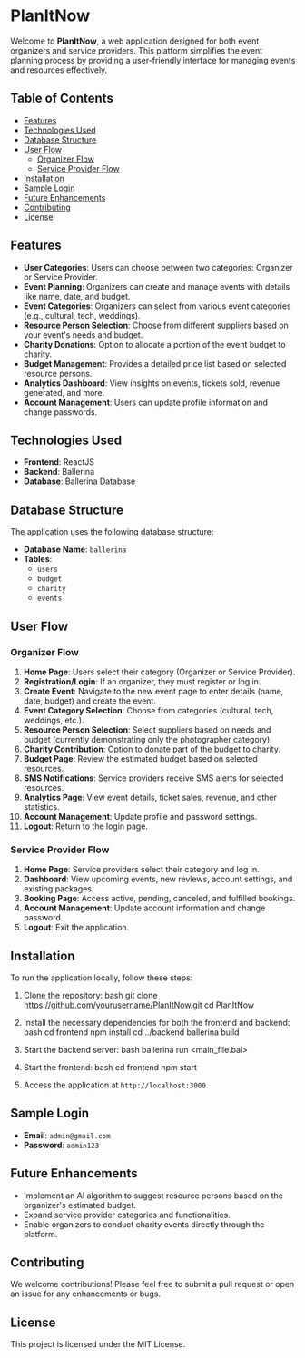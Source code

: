 
# PlanItNow

Welcome to **PlanItNow**, a web application designed for both event organizers and service providers. This platform simplifies the event planning process by providing a user-friendly interface for managing events and resources effectively.

## Table of Contents

- [Features](#features)
- [Technologies Used](#technologies-used)
- [Database Structure](#database-structure)
- [User Flow](#user-flow)
  - [Organizer Flow](#organizer-flow)
  - [Service Provider Flow](#service-provider-flow)
- [Installation](#installation)
- [Sample Login](#sample-login)
- [Future Enhancements](#future-enhancements)
- [Contributing](#contributing)
- [License](#license)

## Features

- **User Categories**: Users can choose between two categories: Organizer or Service Provider.
- **Event Planning**: Organizers can create and manage events with details like name, date, and budget.
- **Event Categories**: Organizers can select from various event categories (e.g., cultural, tech, weddings).
- **Resource Person Selection**: Choose from different suppliers based on your event's needs and budget.
- **Charity Donations**: Option to allocate a portion of the event budget to charity.
- **Budget Management**: Provides a detailed price list based on selected resource persons.
- **Analytics Dashboard**: View insights on events, tickets sold, revenue generated, and more.
- **Account Management**: Users can update profile information and change passwords.

## Technologies Used

- **Frontend**: ReactJS
- **Backend**: Ballerina
- **Database**: Ballerina Database

## Database Structure

The application uses the following database structure:

- **Database Name**: `ballerina`
- **Tables**:
  - `users`
  - `budget`
  - `charity`
  - `events`

## User Flow

### Organizer Flow

1. **Home Page**: Users select their category (Organizer or Service Provider).
2. **Registration/Login**: If an organizer, they must register or log in.
3. **Create Event**: Navigate to the new event page to enter details (name, date, budget) and create the event.
4. **Event Category Selection**: Choose from categories (cultural, tech, weddings, etc.).
5. **Resource Person Selection**: Select suppliers based on needs and budget (currently demonstrating only the photographer category).
6. **Charity Contribution**: Option to donate part of the budget to charity.
7. **Budget Page**: Review the estimated budget based on selected resources.
8. **SMS Notifications**: Service providers receive SMS alerts for selected resources.
9. **Analytics Page**: View event details, ticket sales, revenue, and other statistics.
10. **Account Management**: Update profile and password settings.
11. **Logout**: Return to the login page.

### Service Provider Flow

1. **Home Page**: Service providers select their category and log in.
2. **Dashboard**: View upcoming events, new reviews, account settings, and existing packages.
3. **Booking Page**: Access active, pending, canceled, and fulfilled bookings.
4. **Account Management**: Update account information and change password.
5. **Logout**: Exit the application.

## Installation

To run the application locally, follow these steps:

1. Clone the repository:
   bash
   git clone https://github.com/yourusername/PlanItNow.git
   cd PlanItNow
   

2. Install the necessary dependencies for both the frontend and backend:
   bash
   cd frontend
   npm install
   cd ../backend
   ballerina build
   

3. Start the backend server:
   bash
   ballerina run <main_file.bal>
   

4. Start the frontend:
   bash
   cd frontend
   npm start
   

5. Access the application at `http://localhost:3000`.

## Sample Login

- **Email**: `admin@gmail.com`
- **Password**: `admin123`

## Future Enhancements

- Implement an AI algorithm to suggest resource persons based on the organizer's estimated budget.
- Expand service provider categories and functionalities.
- Enable organizers to conduct charity events directly through the platform.

## Contributing

We welcome contributions! Please feel free to submit a pull request or open an issue for any enhancements or bugs.

## License

This project is licensed under the MIT License.

